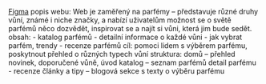 [Figma](https://www.figma.com/design/TmDmYhiAckfaJH16wMvkje/Proch%C3%A1zkaTom%C3%A1%C5%A1?t=22SgCWBWPQiFd9Q5-1)
popis webu: Web je zaměřený na parfémy – představuje různé druhy vůní, známé i niche značky, a nabízí uživatelům možnost se o světě parfémů něco dozvědět, inspirovat se a najít si vůni, která jim bude sedět.
obsah: - katalog parfémů
       - detailní informace o každé vůni
       - jak vybrat parfém, trendy
       - recenze parfémů
cíl: pomoci lidem s výběrem parfému, poskytnout přehled o různých typech vůní
struktura: domů – přehled novinek, doporučené vůně, úvod
           katalog – seznam parfémů
           detail parfému - recenze
           články a tipy – blogová sekce s texty o výběru parfému
           
